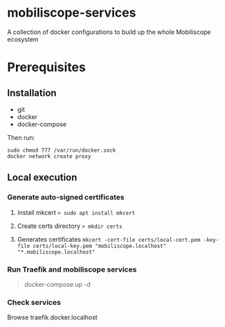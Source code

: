 # mobiliscope-services
A collection of docker configurations to build up the whole Mobiliscope ecosystem

# Prerequisites
## Installation
- git
- docker
- docker-compose

Then run:
```
sudo chmod 777 /var/run/docker.sock
docker network create proxy
```

## Local execution
### Generate auto-signed certificates

1) Install mkcert
`> sudo apt install mkcert`

2) Create certs directory
`> mkdir certs`

3) Generates certificates
`mkcert -cert-file certs/local-cert.pem -key-file certs/local-key.pem "mobiliscope.localhost" "*.mobiliscope.localhost"`

### Run Traefik and mobiliscope services

> docker-compose up -d

### Check services
Browse traefik.docker.localhost
